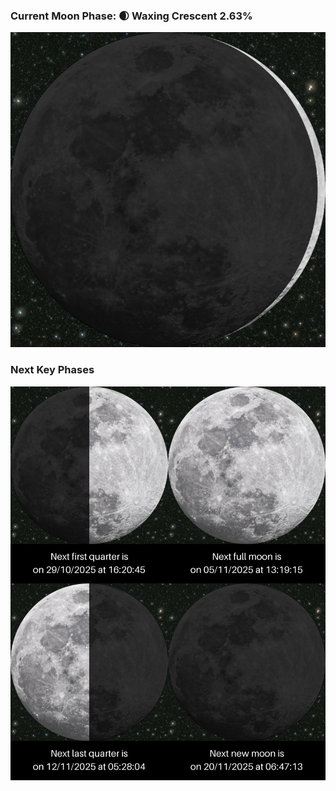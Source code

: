 ### Current Moon Phase: 🌒 Waxing Crescent 2.63%
![Moon Phase](moonphase.png)
### Next Key Phases
![Gallery](gallery.png)